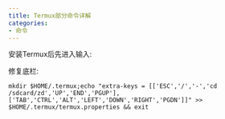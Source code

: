 ```yaml
---
title: Termux部分命令详解
categories:
- 命令
---
```


安装Termux后先进入输入:

修复底栏:
````
mkdir $HOME/.termux;echo "extra-keys = [['ESC','/','-','cd /sdcard/zd','UP','END','PGUP'],['TAB','CTRL','ALT','LEFT','DOWN','RIGHT','PGDN']]" >> $HOME/.termux/termux.properties && exit
````
